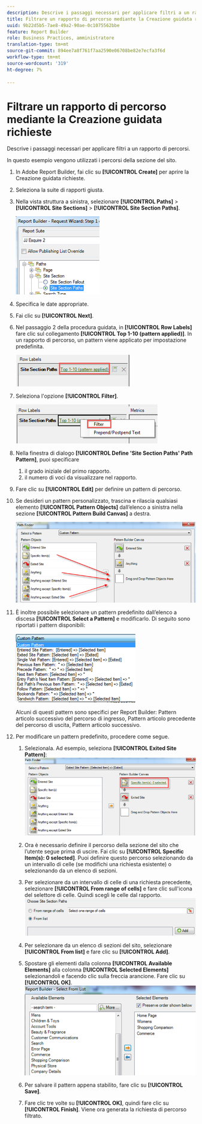 ```yaml
---
description: Descrive i passaggi necessari per applicare filtri a un rapporto di percorsi.
title: Filtrare un rapporto di percorso mediante la Creazione guidata richieste
uuid: 9b22d5b5-7ae8-49a2-90ae-0c1075562bbe
feature: Report Builder
role: Business Practices, amministratore
translation-type: tm+mt
source-git-commit: 894ee7a8f761f7aa2590e06708be82e7ecfa3f6d
workflow-type: tm+mt
source-wordcount: '319'
ht-degree: 7%

---
```



# Filtrare un rapporto di percorso mediante la Creazione guidata richieste

Descrive i passaggi necessari per applicare filtri a un rapporto di percorsi.

In questo esempio vengono utilizzati i percorsi della sezione del sito.

1. In Adobe Report Builder, fai clic su **[!UICONTROL Create]** per aprire la Creazione guidata richieste.
1. Seleziona la suite di rapporti giusta.
1. Nella vista struttura a sinistra, selezionare **[!UICONTROL Paths]** > **[!UICONTROL Site Sections]** > **[!UICONTROL Site Section Paths]**.

   ![](assets/site_section_path_1.png)

1. Specifica le date appropriate.
1. Fai clic su **[!UICONTROL Next]**.
1. Nel passaggio 2 della procedura guidata, in **[!UICONTROL Row Labels]** fare clic sul collegamento **[!UICONTROL Top 1-10 (pattern applied)]**. In un rapporto di percorso, un pattern viene applicato per impostazione predefinita.

   ![](assets/site_section_path_2.png)

1. Seleziona l&#39;opzione **[!UICONTROL Filter]**.

   ![](assets/filter_option.png)

1. Nella finestra di dialogo **[!UICONTROL Define 'Site Section Paths' Path Pattern]**, puoi specificare
   1. il grado iniziale del primo rapporto.
   1. il numero di voci da visualizzare nel rapporto.
1. Fare clic su **[!UICONTROL Edit]** per definire un pattern di percorso.
1. Se desideri un pattern personalizzato, trascina e rilascia qualsiasi elemento **[!UICONTROL Pattern Objects]** dall’elenco a sinistra nella sezione **[!UICONTROL Pattern Build Canvas]** a destra.

   ![](assets/custom_pattern.png)

1. È inoltre possibile selezionare un pattern predefinito dall’elenco a discesa **[!UICONTROL Select a Pattern]** e modificarlo. Di seguito sono riportati i pattern disponibili:

   ![](assets/select_a_pattern.png)

   Alcuni di questi pattern sono specifici per Report Builder: Pattern articolo successivo del percorso di ingresso, Pattern articolo precedente del percorso di uscita, Pattern articolo successivo.
1. Per modificare un pattern predefinito, procedere come segue.
   1. Selezionala. Ad esempio, seleziona **[!UICONTROL Exited Site Pattern]**: ![](assets/exited_site_pattern.png)

   1. Ora è necessario definire il percorso della sezione del sito che l’utente segue prima di uscire. Fai clic su **[!UICONTROL Specific Item(s): 0 selected]**. Puoi definire questo percorso selezionando da un intervallo di celle (se modifichi una richiesta esistente) o selezionando da un elenco di sezioni.
   1. Per selezionare da un intervallo di celle di una richiesta precedente, selezionare **[!UICONTROL From range of cells]** e fare clic sull&#39;icona del selettore di celle. Quindi scegli le celle dal rapporto. ![](assets/choose_site_section_paths.png)

   1. Per selezionare da un elenco di sezioni del sito, selezionare **[!UICONTROL From list]** e fare clic su **[!UICONTROL Add]**.
   1. Spostare gli elementi dalla colonna **[!UICONTROL Available Elements]** alla colonna **[!UICONTROL Selected Elements]** selezionandoli e facendo clic sulla freccia arancione. Fare clic su **[!UICONTROL OK]**. ![](assets/move_site_section_elements.png)

   1. Per salvare il pattern appena stabilito, fare clic su **[!UICONTROL Save]**.
   1. Fare clic tre volte su **[!UICONTROL OK]**, quindi fare clic su **[!UICONTROL Finish]**. Viene ora generata la richiesta di percorso filtrato.

